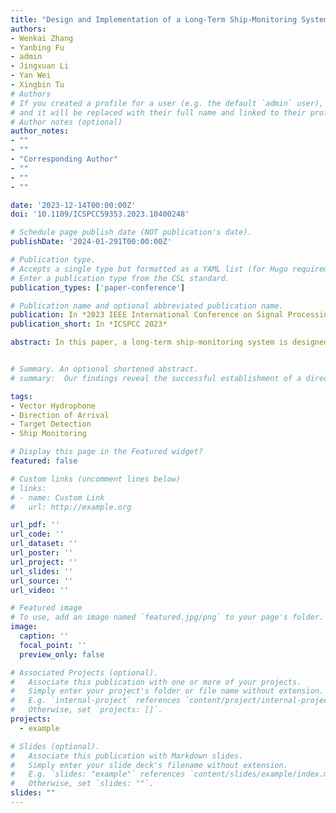 ```yaml
---
title: "Design and Implementation of a Long-Term Ship-Monitoring System using Vector Hydrophone"
authors:
- Wenkai Zhang
- Yanbing Fu
- admin
- Jingxuan Li
- Yan Wei
- Xingbin Tu
# Authors
# If you created a profile for a user (e.g. the default `admin` user), write the username (folder name) here
# and it will be replaced with their full name and linked to their profile.
# Author notes (optional)
author_notes: 
- ""
- ""
- "Corresponding Author"
- ""
- ""
- ""

date: '2023-12-14T00:00:00Z'
doi: '10.1109/ICSPCC59353.2023.10400248'

# Schedule page publish date (NOT publication's date).
publishDate: '2024-01-291T00:00:00Z'

# Publication type.
# Accepts a single type but formatted as a YAML list (for Hugo requirements).
# Enter a publication type from the CSL standard.
publication_types: ['paper-conference']

# Publication name and optional abbreviated publication name.
publication: In *2023 IEEE International Conference on Signal Processing, Communications and Computing (ICSPCC)*
publication_short: In *ICSPCC 2023*

abstract: In this paper, a long-term ship-monitoring system is designed based on a vector hydrophone. It enables the detection and localization of ships at sea. This system equipped with a vector hydrophone is installed on an ocean buoy or an off-shore platform, and uses a field programmable gate array (FPGA) and a microcontroller as the control cores to automatically collect ocean noise for further analysis. The detection of ship presence or absence is achieved through sound energy calculation using the vector hydrophone signal, followed by a comparison with an adaptive threshold. Additionally, cross spectrum analysis is applied to estimate the direction of arrival (DOA) of the ship. The system's performance is evaluated through simulations and sea trials. Their results demonstrates its capability of target detection and DOA estimation. This study is expected to meet the practical requirements for intelligent ocean monitoring applications.


# Summary. An optional shortened abstract.
# summary:  Our findings reveal the successful establishment of a direct acoustic communication link between the water and air interface, achieving a data rate of 4.565 kbps.

tags: 
- Vector Hydrophone
- Direction of Arrival
- Target Detection
- Ship Monitoring

# Display this page in the Featured widget?
featured: false

# Custom links (uncomment lines below)
# links:
# - name: Custom Link
#   url: http://example.org

url_pdf: ''
url_code: ''
url_dataset: ''
url_poster: ''
url_project: ''
url_slides: ''
url_source: ''
url_video: ''

# Featured image
# To use, add an image named `featured.jpg/png` to your page's folder.
image:
  caption: ''
  focal_point: ''
  preview_only: false

# Associated Projects (optional).
#   Associate this publication with one or more of your projects.
#   Simply enter your project's folder or file name without extension.
#   E.g. `internal-project` references `content/project/internal-project/index.md`.
#   Otherwise, set `projects: []`.
projects:
  - example

# Slides (optional).
#   Associate this publication with Markdown slides.
#   Simply enter your slide deck's filename without extension.
#   E.g. `slides: "example"` references `content/slides/example/index.md`.
#   Otherwise, set `slides: ""`.
slides: ""
---
```



